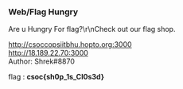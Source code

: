 ### Web/Flag Hungry
Are u Hungry For flag?\r\nCheck out our flag shop.

 http://csoccopsiitbhu.hopto.org:3000 \
 http://18.189.22.70:3000 \
 Author: Shrek#8870


flag : **csoc\{sh0p_1s_Cl0s3d}**